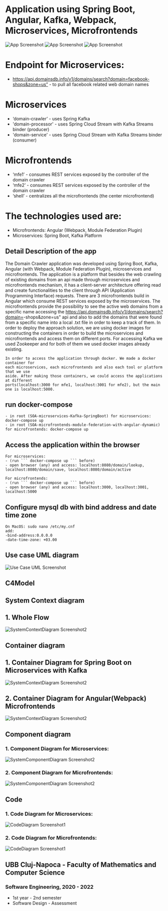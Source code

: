 # Application using Spring Boot, Angular, Kafka, Webpack, Microservices, Microfrontends

![App Screenshot](documentation/1.png)
![App Screenshot](documentation/2.png)
![App Screenshot](documentation/3.png)

# Endpoint for Microservices:
- https://api.domainsdb.info/v1/domains/search?domain=facebook-shops&zone=us” - to pull all facebook related web domain names

# Microservices
- ‘domain-crawler’ - uses Spring Kafka
- 'domain-processor' - uses Spring Cloud Stream with Kafka Streams binder (producer)
- 'domain-service' - uses Spring Cloud Stream with Kafka Streams binder (consumer)

# Microfrontends
- ‘mfe1’ - consumes REST services exposed by the controller of the  domain crawler
- ‘mfe2’ - consumes REST services exposed by the controller of the  domain crawler
- ‘shell’ - centralizes all the microfrontends (the center microfrontend)

# The technologies used are:
- Microfrontends: Angular (Webpack, Module Federation Plugin)
- Microservices: Spring Boot, Kafka Platform



## Detail Description of the app
The Domain Crawler application was developed using Spring Boot, Kafka, Angular (with Webpack, 
Module Federation Plugin), microservices and microfrontends. The application is a platform 
that besides the web crawling of existing domains from an api made through microservices and 
microfrontends mechanism, it has a client-server architecture offering read and create functionalities 
to the client through API (Application Programming Interface) requests. There are 3 microfrontends build 
in Angular which consume REST services exposed by the microservices. The microfrontends provide the 
possibility to see the active web domains from a specific name accessing the https://api.domainsdb.info/v1/domains/search?domain=<name>-shops&zone=us" 
api and also to add the domains that were found from a specific name into a local .txt file in order to keep 
a track of them. In order to deploy the approach solution, we are using docker images for 
constructing the containers in order to build the microservices and microfrontends and 
access them on different ports. For accessing Kafka we used Zookeeper and for both of them we used docker 
images already existing. 

```
In order to access the application through docker. We made a docker container for 
each microservices, each microfrontends and also each tool or platform that we use 
aside. After making those containers, we could access the applications at different 
ports(localhost:3000 for mfe1, localhost:3001 for mfe2), but the main one is localhost:5000.
```


## run docker-compose 
```
- in root (SOA-microservices-Kafka-SpringBoot) for microservices: docker-compose up
- in root (SOA-microfrontends-module-federation-with-angular-dynamic) for microfrontends: docker-compose up
```

## Access the application within the browser
```
For microservices:
- (run ``` docker-compose up ``` before)
- open browser (any) and access: localhost:8080/domain/lookup, localhost:8080/domain/save, localhost:8080/domain/active

For microfrontends:
- (run ``` docker-compose up ``` before)
- open browser (any) and access: localhost:3000, localhost:3001, localhost:5000
```

## Configure mysql db with bind address and date time zone
```
On MacOS: sudo nano /etc/my.cnf 
add:
-bind-address:0.0.0.0
-date-time-zone: +03.00
```

## Use case UML diagram
![Use Case UML Screenshot](documentation/diagrams/UMLDiagagram-UseCase.png)

## C4Model

## System Context diagram
## 1. Whole Flow
![SystemContextDiagram Screenshot2](documentation/diagrams/ContextDiagram.png)

## Container diagram
## 1. Container Diagram for Spring Boot on Microservices with Kafka
![SystemContextDiagram Screenshot2](documentation/diagrams/ContainerMicroservicesDiagram.png)

## 2. Container Diagram for Angular(Webpack) Microfrontends
![SystemContextDiagram Screenshot2](documentation/diagrams/containerDiagramMFE.png)

## Component diagram

### 1. Component Diagram for Microservices:
![SystemComponentDiagram Screenshot2](documentation/diagrams/ComponentDiagramMicroservices.png)

### 2. Component Diagram for Microfrontends:
![SystemComponentDiagram Screenshot2](documentation/diagrams/ComponentDiagramMfe.png)

## Code
### 1. Code Diagram for Microservices:
![CodeDiagram Screenshot1](documentation/diagrams/CodeDiagramMicroservices.png)

### 2. Code Diagram for Microfrontends:
![CodeDiagram Screenshot1](documentation/diagrams/CodeDiagramMfe.png)


## UBB Cluj-Napoca - Faculty of Mathematics and Computer Science

### Software Engineering, 2020 - 2022

- 1st year - 2nd semester
- Software Design - Assessment